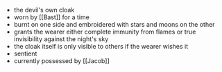 - the devil's own cloak
- worn by [[Bast]] for a time
- burnt on one side and embroidered with stars and moons on the other
- grants the wearer either complete immunity from flames or true invisibility against the night's sky
- the cloak itself is only visible to others if the wearer wishes it
- sentient
- currently possessed by [[Jacob]]